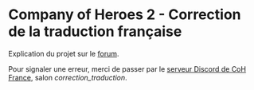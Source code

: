 # Company of Heroes 2 - Correction de la traduction française

Explication du projet sur le [forum](https://www.cohfrance.org/topic/7623-correction-de-la-traduction-française-du-jeu-coh2/).

Pour signaler une erreur, merci de passer par le [serveur Discord de CoH France](https://www.cohfrance.org/discord/), salon *correction_traduction*.
